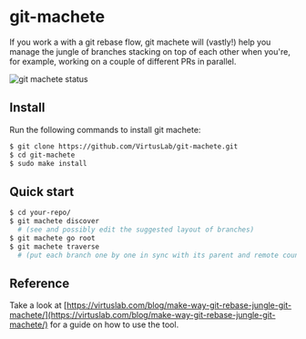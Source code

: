 # git-machete

If you work a with a git rebase flow, git machete will (vastly!) help you manage the jungle of branches stacking on top of each other when you're, for example, working on a couple of different PRs in parallel.

![git machete status](https://raw.githubusercontent.com/PawelLipski/git-machete-blog-2/master/status.png)

## Install

Run the following commands to install git machete:

```bash
$ git clone https://github.com/VirtusLab/git-machete.git
$ cd git-machete
$ sudo make install
```

## Quick start

```bash
$ cd your-repo/
$ git machete discover
  # (see and possibly edit the suggested layout of branches)
$ git machete go root
$ git machete traverse
  # (put each branch one by one in sync with its parent and remote counterpart)
```

## Reference

Take a look at [https://virtuslab.com/blog/make-way-git-rebase-jungle-git-machete/](https://virtuslab.com/blog/make-way-git-rebase-jungle-git-machete/) for a guide on how to use the tool.
